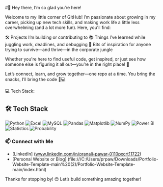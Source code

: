 #🌸 Hey there, I’m so glad you’re here!

Welcome to my little corner of GitHub!
I’m passionate about growing in my career, picking up new tech skills, and making work life a little less overwhelming (and a lot more fun). Here, you'll find:

🛠️ Projects I’m building or contributing to
📚 Things I’ve learned while juggling work, deadlines, and debugging
🌱 Bits of inspiration for anyone trying to survive—and thrive—in the corporate jungle

Whether you're here to find useful code, get inspired, or just see how someone else is figuring it all out—you’re in the right place! 🫶

Let’s connect, learn, and grow together—one repo at a time.
You bring the snacks, I’ll bring the code 🍪💻

💻 Tech Stack:
## 🛠️ Tech Stack

![Python](https://img.shields.io/badge/python-3776AB?style=for-the-badge&logo=python&logoColor=white)
![Excel](https://img.shields.io/badge/Excel-217346?style=for-the-badge&logo=microsoftexcel&logoColor=white)
![MySQL](https://img.shields.io/badge/mysql-4479A1?style=for-the-badge&logo=mysql&logoColor=white)
![Pandas](https://img.shields.io/badge/pandas-150458?style=for-the-badge&logo=pandas&logoColor=white)
![Matplotlib](https://img.shields.io/badge/Matplotlib-ffffff?style=for-the-badge&logo=matplotlib&logoColor=black)
![NumPy](https://img.shields.io/badge/numpy-013243?style=for-the-badge&logo=numpy&logoColor=white)
![Power BI](https://img.shields.io/badge/power%20bi-F2C811?style=for-the-badge&logo=powerbi&logoColor=black)
![Statistics](https://img.shields.io/badge/Statistics-1E90FF?style=for-the-badge)
![Probability](https://img.shields.io/badge/Probability-FF69B4?style=for-the-badge)


### 📫 Connect with Me
- [LinkedIn] (www.linkedin.com/in/pranali-pawar-0110pxcrt11722)
- [Personal Website or Blog] (file:///C:/Users/prpaw/Downloads/Portfolio-Website-Template-main%20(2)/Portfolio-Website-Template-main/index.html)

Thanks for stopping by! 😊 Let’s build something amazing together!

